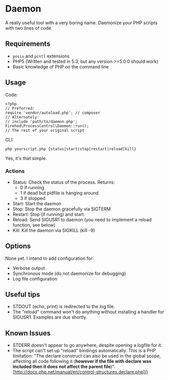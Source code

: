# Daemon
A really useful tool with a very boring name. Daemonize your PHP scripts with two lines of code.

## Requirements
* `posix` and `pcntl` extensions
* PHP5 (Written and tested in 5.3, but any version >=5.0.0 should work)
* Basic knowledge of PHP on the command line

## Usage
Code:

	<?php
	// Preferred:
	require 'vendor/autoload.php'; // composer
	// Alternately:
	// include 'path/to/daemon.php';
	Firehed\ProcessControl\Daemon::run();
	// The rest of your original script

CLI:

	php yourscript.php {status|start|stop|restart|reload|kill}

Yes, it's that simple.

### Actions
* Status: Check the status of the process. Returns:
	* 0 if running
	* 1 if dead but pidfile is hanging around
	* 3 if stopped
* Start: Start the daemon
* Stop: Stop the daemon gracefully via SIGTERM
* Restart: Stop (if running) and start
* Reload: Send SIGUSR1 to daemon (you need to implement a reload function, see below)
* Kill: Kill the daemon via SIGKILL (kill -9)

## Options
None yet. I intend to add configuration for:

* Verbose output
* Synchronous mode (do not daemonize for debugging)
* Log file configuration

## Useful tips

* STDOUT (echo, print) is redirected to the log file.
* The "reload" command won't do anything without installing a handler for SIGUSR1. Examples are due shortly.


## Known Issues

* STDERR doesn't appear to go anywhere, despite opening a logfile for it.
* The script can't set up "reload" bindings automatically. This is a PHP limitation: "The declare construct can also be used in the global scope, affecting all code following it (**however if the file with declare was included then it does not affect the parent file**)". [http://docs.php.net/manual/en/control-structures.declare.php]()